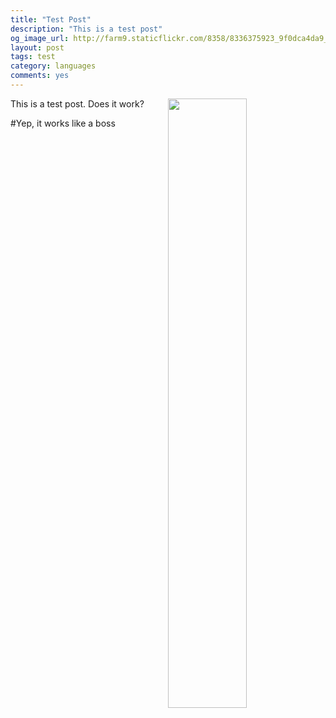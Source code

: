 ```yaml
---
title: "Test Post"
description: "This is a test post"
og_image_url: http://farm9.staticflickr.com/8358/8336375923_9f0dca4da9_o.png
layout: post
tags: test
category: languages
comments: yes
---
```


<img src="http://farm9.staticflickr.com/8358/8336375923_9f0dca4da9_o.png" width="50%" align="right">This is a test post. Does it work?

#Yep, it works like a boss